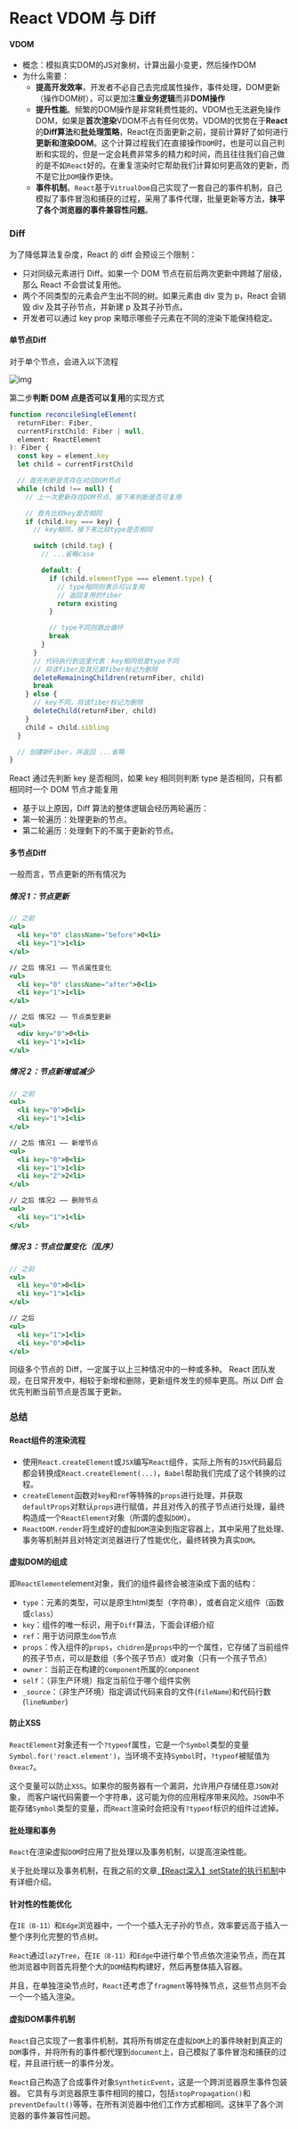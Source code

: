 # React VDOM 与 Diff

#### VDOM

* 概念：模拟真实DOM的JS对象树，计算出最小变更，然后操作DOM
* 为什么需要：
  * **提高开发效率**，开发者不必自己去完成属性操作，事件处理，DOM更新（操作DOM树），可以更加注**重业务逻辑**而非**DOM操作**
  * **提升性能**。频繁的DOM操作是非常耗费性能的。VDOM也无法避免操作DOM，如果是**首次渲染**VDOM不占有任何优势。VDOM的优势在于**React**的**Diff算法**和**批处理策略**，React在页面更新之前，提前计算好了如何进行**更新和渲染DOM**。这个计算过程我们在直接操作`DOM`时，也是可以自己判断和实现的，但是一定会耗费非常多的精力和时间，而且往往我们自己做的是不如`React`好的。在重复渲染时它帮助我们计算如何更高效的更新，而不是它比`DOM`操作更快。
  * **事件机制**。`React`基于`VitrualDom`自己实现了一套自己的事件机制，自己模拟了事件冒泡和捕获的过程，采用了事件代理，批量更新等方法，**抹平了各个浏览器的事件兼容性问题**。

### Diff

为了降低算法复杂度，React 的 diff 会预设三个限制：

- 只对同级元素进行 Diff。如果一个 DOM 节点在前后两次更新中跨越了层级，那么 React 不会尝试复用他。
- 两个不同类型的元素会产生出不同的树。如果元素由 div 变为 p，React 会销毁 div 及其子孙节点，并新建 p 及其子孙节点。
- 开发者可以通过 key prop 来暗示哪些子元素在不同的渲染下能保持稳定。



####  单节点Diff

对于单个节点，会进入以下流程

![img](https://www.trayvonren.top/img/question/diff.png)

第二步**判断 DOM 点是否可以复用**的实现方式

```js
function reconcileSingleElement(
  returnFiber: Fiber,
  currentFirstChild: Fiber | null,
  element: ReactElement
): Fiber {
  const key = element.key
  let child = currentFirstChild

  // 首先判断是否存在对应DOM节点
  while (child !== null) {
    // 上一次更新存在DOM节点，接下来判断是否可复用

    // 首先比较key是否相同
    if (child.key === key) {
      // key相同，接下来比较type是否相同

      switch (child.tag) {
        // ...省略case

        default: {
          if (child.elementType === element.type) {
            // type相同则表示可以复用
            // 返回复用的fiber
            return existing
          }

          // type不同则跳出循环
          break
        }
      }
      // 代码执行到这里代表：key相同但是type不同
      // 将该fiber及其兄弟fiber标记为删除
      deleteRemainingChildren(returnFiber, child)
      break
    } else {
      // key不同，将该fiber标记为删除
      deleteChild(returnFiber, child)
    }
    child = child.sibling
  }

  // 创建新Fiber，并返回 ...省略
}
```

React 通过先判断 key 是否相同，如果 key 相同则判断 type 是否相同，只有都相同时一个 DOM 节点才能复用

- 基于以上原因，Diff 算法的整体逻辑会经历两轮遍历：
- 第一轮遍历：处理更新的节点。
- 第二轮遍历：处理剩下的不属于更新的节点。

#### 多节点Diff

一般而言，节点更新的所有情况为

##### 情况 1：节点更新

```jsx
// 之前
<ul>
  <li key="0" className="before">0<li>
  <li key="1">1<li>
</ul>

// 之后 情况1 —— 节点属性变化
<ul>
  <li key="0" className="after">0<li>
  <li key="1">1<li>
</ul>

// 之后 情况2 —— 节点类型更新
<ul>
  <div key="0">0<li>
  <li key="1">1<li>
</ul>
```

##### 情况 2：节点新增或减少

```jsx
// 之前
<ul>
  <li key="0">0<li>
  <li key="1">1<li>
</ul>

// 之后 情况1 —— 新增节点
<ul>
  <li key="0">0<li>
  <li key="1">1<li>
  <li key="2">2<li>
</ul>

// 之后 情况2 —— 删除节点
<ul>
  <li key="1">1<li>
</ul>
```

##### 情况 3：节点位置变化（乱序）

```jsx
// 之前
<ul>
  <li key="0">0<li>
  <li key="1">1<li>
</ul>

// 之后
<ul>
  <li key="1">1<li>
  <li key="0">0<li>
</ul>
```

同级多个节点的 Diff，一定属于以上三种情况中的一种或多种。
React 团队发现，在日常开发中，相较于新增和删除，更新组件发生的频率更高。所以 Diff 会优先判断当前节点是否属于更新。

### 总结

#### React组件的渲染流程

- 使用`React.createElement`或`JSX`编写`React`组件，实际上所有的`JSX`代码最后都会转换成`React.createElement(...)`，`Babel`帮助我们完成了这个转换的过程。
- `createElement`函数对`key`和`ref`等特殊的`props`进行处理，并获取`defaultProps`对默认`props`进行赋值，并且对传入的孩子节点进行处理，最终构造成一个`ReactElement`对象（所谓的虚拟`DOM`）。
- `ReactDOM.render`将生成好的虚拟`DOM`渲染到指定容器上，其中采用了批处理、事务等机制并且对特定浏览器进行了性能优化，最终转换为真实`DOM`。

#### 虚拟DOM的组成

即`ReactElement`element对象，我们的组件最终会被渲染成下面的结构：

- `type`：元素的类型，可以是原生html类型（字符串），或者自定义组件（函数或`class`）
- `key`：组件的唯一标识，用于`Diff`算法，下面会详细介绍
- `ref`：用于访问原生`dom`节点
- `props`：传入组件的`props`，`chidren`是`props`中的一个属性，它存储了当前组件的孩子节点，可以是数组（多个孩子节点）或对象（只有一个孩子节点）
- `owner`：当前正在构建的`Component`所属的`Component`
- `self`：（非生产环境）指定当前位于哪个组件实例
- `_source`：（非生产环境）指定调试代码来自的文件(`fileName`)和代码行数(`lineNumber`)

#### 防止XSS

`ReactElement`对象还有一个`?typeof`属性，它是一个`Symbol`类型的变量`Symbol.for('react.element')`，当环境不支持`Symbol`时，`?typeof`被赋值为`0xeac7`。

这个变量可以防止`XSS`。如果你的服务器有一个漏洞，允许用户存储任意`JSON`对象， 而客户端代码需要一个字符串，这可能为你的应用程序带来风险。`JSON`中不能存储`Symbol`类型的变量，而`React`渲染时会把没有`?typeof`标识的组件过滤掉。

#### 批处理和事务

`React`在渲染虚拟`DOM`时应用了批处理以及事务机制，以提高渲染性能。

关于批处理以及事务机制，在我之前的文章[【React深入】setState的执行机制](https://juejin.im/post/6844903781813993486)中有详细介绍。

#### 针对性的性能优化

在`IE（8-11）`和`Edge`浏览器中，一个一个插入无子孙的节点，效率要远高于插入一整个序列化完整的节点树。

`React`通过`lazyTree`，在`IE（8-11）`和`Edge`中进行单个节点依次渲染节点，而在其他浏览器中则首先将整个大的`DOM`结构构建好，然后再整体插入容器。

并且，在单独渲染节点时，`React`还考虑了`fragment`等特殊节点，这些节点则不会一个一个插入渲染。

#### 虚拟DOM事件机制

`React`自己实现了一套事件机制，其将所有绑定在虚拟`DOM`上的事件映射到真正的`DOM`事件，并将所有的事件都代理到`document`上，自己模拟了事件冒泡和捕获的过程，并且进行统一的事件分发。

`React`自己构造了合成事件对象`SyntheticEvent`，这是一个跨浏览器原生事件包装器。 它具有与浏览器原生事件相同的接口，包括`stopPropagation()`和`preventDefault()`等等，在所有浏览器中他们工作方式都相同。这抹平了各个浏览器的事件兼容性问题。

